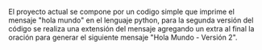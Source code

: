 El proyecto actual se compone por un codigo simple que imprime el mensaje "hola mundo" en el lenguaje python, 
para la segunda versión del código se realiza una extensión del mensaje agregando un extra al final la oración para generar
el siguiente mensaje "Hola Mundo - Versión 2".